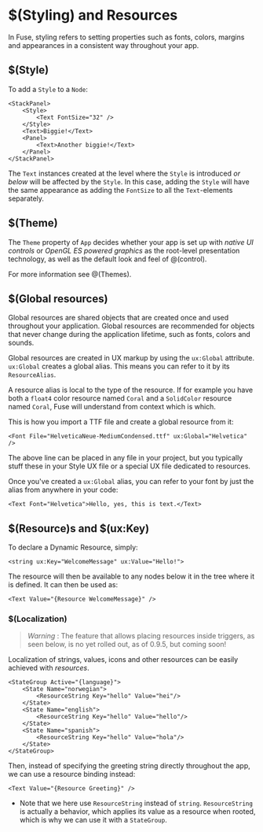 # $(Styling) and Resources

In Fuse, styling refers to setting properties such as fonts, colors, margins and appearances in a consistent way throughout your app.

## $(Style)

To add a `Style` to a `Node`:

	<StackPanel>
		<Style>
			<Text FontSize="32" />
		</Style>
		<Text>Biggie!</Text>
		<Panel>
			<Text>Another biggie!</Text>
		</Panel>
	</StackPanel>

The `Text` instances created at the level where the `Style` is introduced _or below_ will be affected by the `Style`. In this case, adding the `Style` will have the same appearance as adding the `FontSize` to all the `Text`-elements separately.

## $(Theme)

The `Theme` property of `App` decides whether your app is set up with *native UI controls* or *OpenGL ES powered graphics* as the root-level presentation technology, as well as the default look and feel of @(control).

For more information see @(Themes).

## $(Global resources)

Global resources are shared objects that are created once and used throughout your application. Global resources are recommended for objects that never change during the application lifetime, such as fonts, colors and sounds.

Global resources are created in UX markup by using the `ux:Global` attribute. `ux:Global` creates a global alias. This means you can refer to it by its `ResourceAlias`.

A resource alias is local to the type of the resource. If for example you have both a `float4` color resource named `Coral` and a `SolidColor` resource named `Coral`, Fuse will understand from context which is which.

This is how you import a TTF file and create a global resource from it:

	<Font File="HelveticaNeue-MediumCondensed.ttf" ux:Global="Helvetica" />

The above line can be placed in any file in your project, but you typically stuff these in your Style UX file or a special UX file dedicated to resources.

Once you've created a `ux:Global` alias, you can refer to your font by just the alias from anywhere in your code:

	<Text Font="Helvetica">Hello, yes, this is text.</Text>

## $(Resource)s and $(ux:Key)

To declare a Dynamic Resource, simply:

	<string ux:Key="WelcomeMessage" ux:Value="Hello!">

The resource will then be available to any nodes below it in the tree where it is defined. It can then be used as:

	<Text Value="{Resource WelcomeMessage}" />

### $(Localization)

> *Warning* : The feature that allows placing resources inside triggers, as seen below, is no yet rolled out, as of 0.9.5, but coming soon!

Localization of strings, values, icons and other resources can be easily achieved with *resources*.

    <StateGroup Active="{language}">
		<State Name="norwegian">
			<ResourceString Key="hello" Value="hei"/>
		</State>
		<State Name="english">
			<ResourceString Key="hello" Value="hello"/>
		</State>
		<State Name="spanish">
			<ResourceString Key="hello" Value="hola"/>
		</State>
	</StateGroup>

Then, instead of specifying the greeting string directly throughout the app, we can use a resource binding instead:

	<Text Value="{Resource Greeting}" />

* Note that we here use `ResourceString` instead of `string`. `ResourceString` is actually a behavior, which applies its value as a resource when rooted, which is why we can use it with a `StateGroup`.


<!--## The anatomy of controls

TODO: Explain appearances, overlays, child/parent, how

## Tweaking existing styles

- InheritStyle = false ? -->

